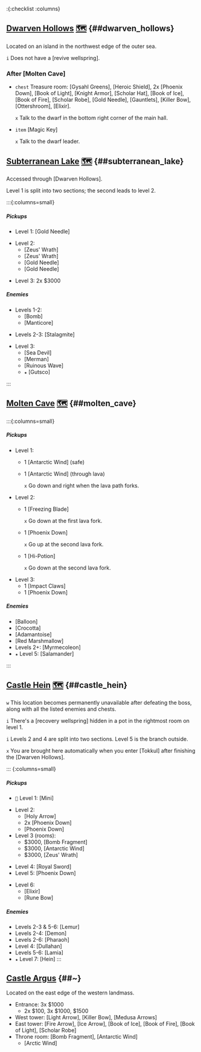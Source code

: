 :{:checklist :columns}

## [Dwarven Hollows](@~) [🗺️](https://gamefaqs.gamespot.com/pc/793808-final-fantasy-iii/map/7043-dwarven-hollows) {##dwarven_hollows}

Located on an island in the northwest edge of the outer sea.

`i` Does not have a [revive wellspring].

### After [Molten Cave]

* `chest` Treasure room: [Gysahl Greens], [Heroic Shield], 2x [Phoenix Down], [Book of Light], [Knight Armor], [Scholar Hat], [Book of Ice], [Book of Fire], [Scholar Robe], [Gold Needle], [Gauntlets], [Killer Bow], [Ottershroom], [Elixir].

  `x` Talk to the dwarf in the bottom right corner of the main hall.
  
* `item` [Magic Key]

  `x` Talk to the dwarf leader.



## [Subterranean Lake](@~) [🗺️](https://gamefaqs.gamespot.com/pc/793808-final-fantasy-iii/map/7048-subterranean-lake) {##subterranean_lake}

Accessed through [Dwarven Hollows].

Level 1 is split into two sections; the second leads to level 2.

:::{:columns=small}

##### Pickups
* Level 1: [Gold Needle]
- Level 2:
  * [Zeus' Wrath]
  * [Zeus' Wrath]
  * [Gold Needle]
  * [Gold Needle]
* Level 3: 2x $3000
##### Enemies
- Levels 1-2:
  * [Bomb]
  * [Manticore]
* Levels 2-3: [Stalagmite]
- Level 3:
  * [Sea Devil]
  * [Merman]
  * [Ruinous Wave]
  * `★` [Gutsco]

:::


## [Molten Cave](@~) [🗺️](https://gamefaqs.gamespot.com/pc/793808-final-fantasy-iii/map/7040-molten-cave) {##molten_cave}

:::{:columns=small}

##### Pickups
- Level 1:
  * 1 [Antarctic Wind] (safe)
  * 1 [Antarctic Wind] (through lava)
  
    `x` Go down and right when the lava path forks.
- Level 2:
  * 1 [Freezing Blade]

    `x` Go down at the first lava fork.
  * 1 [Phoenix Down]
    
    `x` Go up at the second lava fork.
  * 1 [Hi-Potion]

    `x` Go down at the second lava fork.
- Level 3:
  * 1 [Impact Claws]
  * 1 [Phoenix Down]
##### Enemies
* [Balloon]
* [Crocotta]
* [Adamantoise]
* [Red Marshmallow]
* Levels 2+: [Myrmecoleon]
* `★` Level 5: [Salamander]

:::


## [Castle Hein](@~) [🗺️](https://gamefaqs.gamespot.com/pc/793808-final-fantasy-iii/map/7034-castle-hein) {##castle_hein}

`w` This location becomes permanently unavailable after defeating the boss, along with all the listed enemies and chests.

`i` There's a [recovery wellspring] hidden in a pot in the rightmost room on level 1.

`i` Levels 2 and 4 are split into two sections. Level 5 is the branch outside.

`x` You are brought here automatically when you enter [Tokkul] after finishing the [Dwarven Hollows].

::: {:columns=small}
##### Pickups
* `💬` Level 1: [Mini]
- Level 2:
  * [Holy Arrow]
  * 2x [Phoenix Down]
  * [Phoenix Down]
- Level 3 (rooms):
  * $3000, [Bomb Fragment]
  * $3000, [Antarctic Wind]
  * $3000, [Zeus' Wrath]
* Level 4: [Royal Sword]
* Level 5: [Phoenix Down]
- Level 6:
  * [Elixir]
  * [Rune Bow]
##### Enemies
* Levels 2-3 & 5-6: [Lemur]
* Levels 2-4: [Demon]
* Levels 2-6: [Pharaoh]
* Level 4: [Dullahan]
* Levels 5-6: [Lamia]
* `★` Level 7: [Hein]
:::


## [Castle Argus](@~) {##~}

Located on the east edge of the western landmass.

* Entrance: 3x $1000
  * 2x $100, 3x $1000, $1500
* West tower: [Light Arrow], [Killer Bow], [Medusa Arrows]
* East tower: [Fire Arrow], [Ice Arrow], [Book of Ice], [Book of Fire], [Book of Light], [Scholar Robe]
* Throne room: [Bomb Fragment], [Antarctic Wind]
  * [Arctic Wind]
